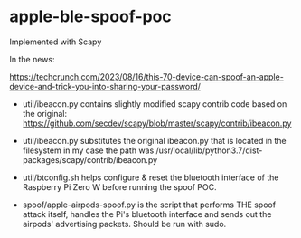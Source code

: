 # apple-ble-spoof-poc

Implemented with Scapy

In the news:

https://techcrunch.com/2023/08/16/this-70-device-can-spoof-an-apple-device-and-trick-you-into-sharing-your-password/

* util/ibeacon.py contains slightly modified scapy contrib code based on the original: https://github.com/secdev/scapy/blob/master/scapy/contrib/ibeacon.py

* util/ibeacon.py substitutes the original ibeacon.py that is located in the filesystem in my case the path was /usr/local/lib/python3.7/dist-packages/scapy/contrib/ibeacon.py


* util/btconfig.sh helps configure & reset the bluetooth interface of the Raspberry Pi Zero W before running the spoof POC.


* spoof/apple-airpods-spoof.py is the script that performs THE spoof attack itself, handles the Pi's bluetooth interface and sends out the airpods' advertising packets. Should be run with sudo.




